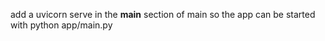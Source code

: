 add a uvicorn serve in the __main__ section of main so the app can be started with python app/main.py